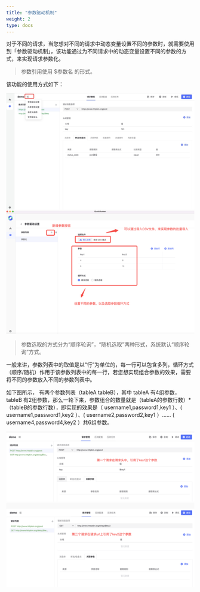 ```yaml
---
title: "参数驱动机制"
weight: 2
type: docs
---
```

对于不同的请求，当您想对不同的请求中动态变量设置不同的参数时，就需要使用到「参数驱动机制」，该功能通过为不同请求中的动态变量设置不同的参数的方式，来实现请求参数化。
>参数引用使用  $参数名 的形式。<br/>

该功能的使用方式如下：

<img src="/image/QuickRunner/direction/config-var.jpg" alt="QuickRunner" width="700">
<img src="/image/QuickRunner/direction/driver_parameter2.png" alt="QuickRunner" width="700">

>参数选取的方式分为“顺序轮询”，“随机选取”两种形式，系统默认“顺序轮询”方式。<br/>

一般来讲，参数列表中的取值是以“行”为单位的，每一行可以包含多列，循环方式（顺序/随机）作用于该参数列表中的每一行，若您想实现组合参数的效果，需要将不同的参数放入不同的参数列表中。

如下图所示， 有两个参数列表（tableA tableB），其中 tableA 有4组参数，tableB 有2组参数，那么一轮下来，参数组合的数量就是（tableA的参数行数）*（tableB的参数行数），即实现的效果是（ username1,password1,key1 ）、( username1,password1,key2 ）、( username2,password2,key1 ）...... ( username4,password4,key2 ）共6组参数。

<img src="/image/QuickRunner/direction/driver_parameter3.png" alt="QuickRunner1" width="800">

<img src="/image/QuickRunner/direction/driver_parameter4.png" alt="QuickRunner2" width="800">






